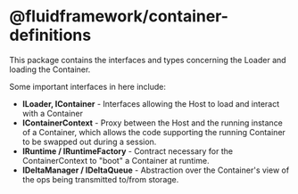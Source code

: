 # @fluidframework/container-definitions

This package contains the interfaces and types concerning the Loader and loading the Container.

Some important interfaces in here include:

-   **ILoader, IContainer** - Interfaces allowing the Host to load and interact with a Container
-   **IContainerContext** - Proxy between the Host and the running instance of a Container,
    which allows the code supporting the running Container to be swapped out during a session.
-   **IRuntime / IRuntimeFactory** - Contract necessary for the ContainerContext to "boot" a Container at runtime.
-   **IDeltaManager / IDeltaQueue** - Abstraction over the Container's view of the ops being transmitted to/from storage.

